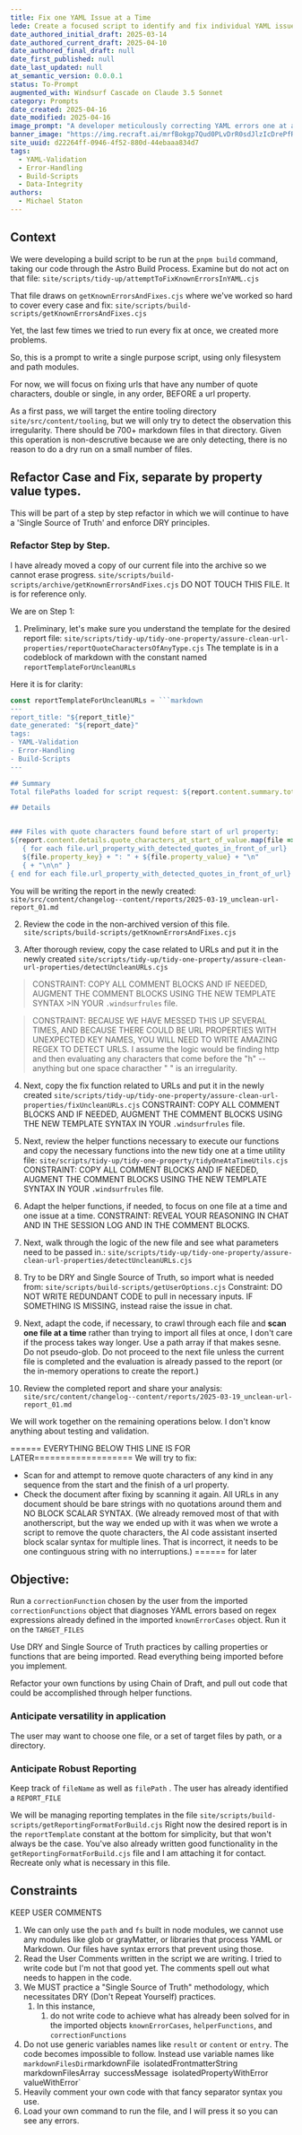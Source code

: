 ```yaml
---
title: Fix one YAML Issue at a Time
lede: Create a focused script to identify and fix individual YAML issues in frontmatter without causing cascading problems
date_authored_initial_draft: 2025-03-14
date_authored_current_draft: 2025-04-10
date_authored_final_draft: null
date_first_published: null
date_last_updated: null
at_semantic_version: 0.0.0.1
status: To-Prompt
augmented_with: Windsurf Cascade on Claude 3.5 Sonnet
category: Prompts
date_created: 2025-04-16
date_modified: 2025-04-16
image_prompt: "A developer meticulously correcting YAML errors one at a time in a code editor, with a progress tracker, error highlights, and a sense of careful, incremental improvement. The scene is orderly, with a focus on accuracy and systematic problem-solving."
banner_image: "https://img.recraft.ai/mrfBokgp7Qud0PLvDrR0sdJlzIcDrePfRh9NVKgjPRE/rs:fit:1024:1820:0/raw:1/plain/abs://external/images/38591586-2dfc-4871-9248-0c1b7ff7bb63"
site_uuid: d22264ff-0946-4f52-880d-44ebaaa834d7
tags:
  - YAML-Validation
  - Error-Handling
  - Build-Scripts
  - Data-Integrity
authors:
  - Michael Staton
---
```


## Context
We were developing a build script to be run at the `pnpm build` command, taking our code through the Astro Build Process.  Examine but do not act on that file:
`site/scripts/tidy-up/attemptToFixKnownErrorsInYAML.cjs`

That file draws on `getKnownErrorsAndFixes.cjs` where we've worked so hard to cover every case and fix:
`site/scripts/build-scripts/getKnownErrorsAndFixes.cjs`

Yet, the last few times we tried to run every fix at once, we created more problems. 

So, this is a prompt to write a single purpose script, using only filesystem and path modules. 

For now, we will focus on fixing urls that have any number of quote characters, double or single, in any order, BEFORE a url property.  

As a first pass, we will target the entire tooling directory `site/src/content/tooling`, but we will only try to detect the observation this irregularity.  There should be 700+ markdown files in that directory.  Given this operation is non-descrutive because we are only detecting, there is no reason to do a dry run on a small number of files.  

## Refactor Case and Fix, separate by property value types.
This will be part of a step by step refactor in which we will continue to have a 'Single Source of Truth' and enforce DRY principles.

### Refactor Step by Step.

I have already moved a copy of our current file into the archive so we cannot erase progress.
`site/scripts/build-scripts/archive/getKnownErrorsAndFixes.cjs` 
DO NOT TOUCH THIS FILE. It is for reference only. 

We are on Step 1:

1. Preliminary, let's make sure you understand the template for the desired report file:
`site/scripts/tidy-up/tidy-one-property/assure-clean-url-properties/reportQuoteCharactersOfAnyType.cjs`
The template is in a codeblock of markdown with the constant named `reportTemplateForUncleanURLs`

Here it is for clarity:
```javascript
const reportTemplateForUncleanURLs = ```markdown
---
report_title: "${report_title}"
date_generated: "${report_date}"
tags:
- YAML-Validation
- Error-Handling
- Build-Scripts
---

## Summary
Total filePaths loaded for script request: ${report.content.summary.total_files}

## Details


### Files with quote characters found before start of url property:
${report.content.details.quote_characters_at_start_of_value.map(file => `[[${path.basename(file, '.md')}]]`).join('\n')}
   { for each file.url_property_with_detected_quotes_in_front_of_url}   
   ${file.property_key} + ": " + ${file.property_value} + "\n"
   { + "\n\n" }
{ end for each file.url_property_with_detected_quotes_in_front_of_url}

```


You will be writing the report in the newly created:
`site/src/content/changelog--content/reports/2025-03-19_unclean-url-report_01.md`

2. Review the code in the non-archived version of this file. 
`site/scripts/build-scripts/getKnownErrorsAndFixes.cjs`

3. After thorough review, copy the case related to URLs and put it in the newly created 
`site/scripts/tidy-up/tidy-one-property/assure-clean-url-properties/detectUncleanURLs.cjs`

>CONSTRAINT: COPY ALL COMMENT BLOCKS AND IF NEEDED, AUGMENT THE COMMENT BLOCKS USING THE NEW TEMPLATE SYNTAX >IN YOUR `.windsurfrules` file.

>CONSTRAINT: BECAUSE WE HAVE MESSED THIS UP SEVERAL TIMES, AND BECAUSE THERE COULD BE URL PROPERTIES WITH 
>UNEXPECTED KEY NAMES, YOU WILL NEED TO WRITE AMAZING REGEX TO DETECT URLS. I assume the logic would be finding http and then evaluating any characters that come before the "h" -- anything but one space characther " " is an irregularity. 

4. Next, copy the fix function related to URLs and put it in the newly created 
`site/scripts/tidy-up/tidy-one-property/assure-clean-url-properties/fixUncleanURLs.cjs`
CONSTRAINT: COPY ALL COMMENT BLOCKS AND IF NEEDED, AUGMENT THE COMMENT BLOCKS USING THE NEW TEMPLATE SYNTAX IN YOUR `.windsurfrules` file.

5. Next, review the helper functions necessary to execute our functions and copy the necessary functions into the new tidy one at a time utility file:
`site/scripts/tidy-up/tidy-one-property/tidyOneAtaTimeUtils.cjs`
CONSTRAINT: COPY ALL COMMENT BLOCKS AND IF NEEDED, AUGMENT THE COMMENT BLOCKS USING THE NEW TEMPLATE SYNTAX IN YOUR `.windsurfrules` file.

6. Adapt the helper functions, if needed, to focus on one file at a time and one issue at a time. 
CONSTRAINT: REVEAL YOUR REASONING IN CHAT AND IN THE SESSION LOG AND IN THE COMMENT BLOCKS. 

7. Next, walk through the logic of the new file and see what parameters need to be passed in.:
`site/scripts/tidy-up/tidy-one-property/assure-clean-url-properties/detectUncleanURLs.cjs` 

8. Try to be DRY and Single Source of Truth, so import what is needed from:
`site/scripts/build-scripts/getUserOptions.cjs`
Constraint: DO NOT WRITE REDUNDANT CODE to pull in necessary inputs. IF SOMETHING IS MISSING, instead raise the issue in chat.  

9. Next, adapt the code, if necessary, to crawl through each file and **scan one file at a time** rather than trying to import all files at once, I don't care if the process takes way longer. Use a path array if that makes sesne. Do not pseudo-glob. Do not proceed to the next file unless the current file is completed and the evaluation is already passed to the report (or the in-memory operations to create the report.)

10. Review the completed report and share your analysis:
`site/src/content/changelog--content/reports/2025-03-19_unclean-url-report_01.md`




We will work together on the remaining operations below. I don't know anything about testing and validation.  

====== EVERYTHING BELOW THIS LINE IS FOR LATER===================
We will try to fix:
- Scan for and attempt to remove quote characters of any kind in any sequence from the start and the finish of a url property. 
- Check the document after fixing by scanning it again.  All URLs in any document should be bare strings with no quotations around them and NO BLOCK SCALAR SYNTAX.  (We already removed most of that with anotherscript, but the way we ended up with it was when we wrote a script to remove the quote characters, the AI code assistant inserted block scalar syntax for multiple lines.  That is incorrect, it needs to be one continguous string with no interruptions.)
====== for later





## Objective:
Run a `correctionFunction` chosen by the user from the imported `correctionFunctions` object that diagnoses YAML errors based on regex expressions already defined in the imported `knownErrorCases` object. Run it on the `TARGET_FILES`

Use DRY and Single Source of Truth practices by calling properties or functions that are being imported.  Read everything being imported before you implement. 

Refactor your own functions by using Chain of Draft, and pull out code that could be accomplished through helper functions. 
### Anticipate versatility in application
The user may want to choose one file, or a set of target files by path, or a directory.  
### Anticipate Robust Reporting
Keep track of `fileName` as well as `filePath` .  The user has already identified a `REPORT_FILE`

We will be managing reporting templates in the file `site/scripts/build-scripts/getReportingFormatForBuild.cjs`  Right now the desired report is in the `reportTemplate` constant at the bottom for simplicity, but that won't always be the case.  You've also already written good functionality in the `getReportingFormatForBuild.cjs` file and I am attaching it for contact.  Recreate only what is necessary in this file.  

## Constraints
KEEP USER COMMENTS
1. We can only use the `path` and `fs` built in node modules, we cannot use any modules like glob or grayMatter, or libraries that process YAML or Markdown.  Our files have syntax errors that prevent using those. 
2. Read the User Comments written in the script we are writing.  I tried to write code but I'm not that good yet.  The comments spell out what needs to happen in the code.  
3. We MUST practice a "Single Source of Truth" methodology, which necessitates DRY (Don't Repeat Yourself) practices.  
	1. In this instance, 
		1. do not write code to achieve what has already been solved for in the imported objects `knownErrorCases`, `helperFunctions`, and `correctionFunctions`
4. Do not use generic variables names like `result` or `content` or `entry`. The code becomes impossible to follow.  Instead use variable names like `markdownFilesDir`markdownFile` `isolatedFrontmatterString` `markdownFilesArray` `successMessage` `isolatedPropertyWithError` `valueWithError`
5. Heavily comment your own code with that fancy separator syntax you use. 
6. Load your own command to run the file, and I will press it so you can see any errors.